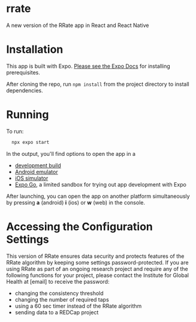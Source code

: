 # rrate
A new version of the RRate app in React and React Native

# Installation

This app is built with Expo. [Please see the Expo Docs](https://docs.expo.dev/get-started/installation/) for installing prerequisites.

After cloning the repo, run `npm install` from the project directory to install dependencies.

# Running

To run:

 ```bash
   npx expo start
   ```

In the output, you'll find options to open the app in a

- [development build](https://docs.expo.dev/develop/development-builds/introduction/)
- [Android emulator](https://docs.expo.dev/workflow/android-studio-emulator/)
- [iOS simulator](https://docs.expo.dev/workflow/ios-simulator/)
- [Expo Go](https://expo.dev/go), a limited sandbox for trying out app development with Expo



After launching, you can open the app on another platform simultaneously by pressing **a** (android) **i** (ios) or **w** (web) in the console.


# Accessing the Configuration Settings
This version of RRate ensures data security and protects features of the RRate algorithm by keeping some settings password-protected. If you are using RRate as part of an ongoing research project and require any of the following functions for your project, please contact the Institute for Global Health at [email] to receive the password: 

- changing the consistency threshold
- changing the number of required taps
- using a 60 sec timer instead of the RRate algorithm
- sending data to a REDCap project
